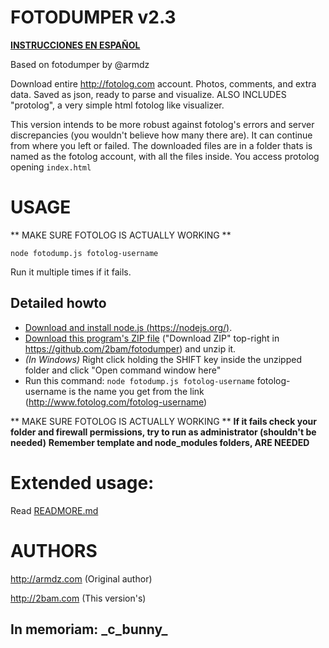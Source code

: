 
# FOTODUMPER v2.3
**[INSTRUCCIONES EN ESPAÑOL](LEAME.md)**

Based on fotodumper by @armdz

Download entire http://fotolog.com account. Photos, comments, and extra data. Saved as json, ready to parse and visualize.
ALSO INCLUDES "protolog", a very simple html fotolog like visualizer.

This version intends to be more robust against fotolog's errors and server discrepancies (you wouldn't believe how many there are).
It can continue from where you left or failed. The downloaded files are in a folder thats is named as the fotolog account, with all the files inside.
You access protolog opening `index.html`

# USAGE

** MAKE SURE FOTOLOG IS ACTUALLY WORKING **

`node fotodump.js fotolog-username`

Run it multiple times if it fails.

## Detailed howto

* [Download and install node.js (https://nodejs.org/)](https://nodejs.org/).
* [Download this program's ZIP file](https://github.com/2bam/fotodumper/archive/master.zip) ("Download ZIP" top-right in https://github.com/2bam/fotodumper) and unzip it.
* _(In Windows)_ Right click holding the SHIFT key inside the unzipped folder and click "Open command window here"
* Run this command: `node fotodump.js fotolog-username`
fotolog-username is the name you get from the link (http://www.fotolog.com/fotolog-username)

** MAKE SURE FOTOLOG IS ACTUALLY WORKING **
**If it fails check your folder and firewall permissions, try to run as administrator (shouldn't be needed)**
**Remember template and node_modules folders, ARE NEEDED**


# Extended usage:
Read [READMORE.md](READMORE.md)

# AUTHORS

http://armdz.com (Original author)

http://2bam.com (This version's)

## In memoriam: \_c\_bunny\_
